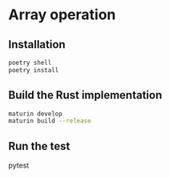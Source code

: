 # Array operation

## Installation
```bash
poetry shell
poetry install
```

## Build the Rust implementation
```bash
maturin develop
maturin build --release
```

## Run the test
pytest
```
